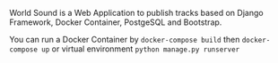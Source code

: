 World Sound is a Web Application to publish tracks based on Django Framework, Docker Container, PostgeSQL and Bootstrap.

You can run a Docker Container by `docker-compose build` then `docker-compose up` or virtual environment `python manage.py runserver`
